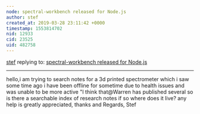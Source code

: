```yaml
---
node: spectral-workbench released for Node.js
author: stef
created_at: 2019-03-28 23:11:42 +0000
timestamp: 1553814702
nid: 12933
cid: 23525
uid: 482758
---
```




[stef](../profile/stef) replying to: [spectral-workbench released for Node.js](../notes/warren/04-07-2016/spectral-workbench-released-for-node-js)

----
 hello,i am trying to search notes for a 3d printed spectrometer which i saw some time ago i have been offline for sometime due to health issues and was unable to be more active "I think that@Warren has published several so is there a searchable index of research notes if so where does it live?
any help is greatly appreciated,
thanks and Regards,
Stef